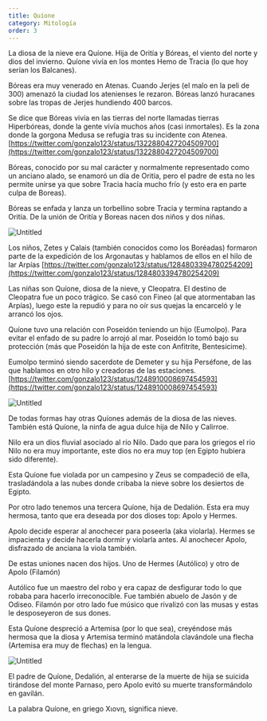 ```yaml
---
title: Quíone
category: Mitología
order: 3
---
```


La diosa de la nieve era Quíone. Hija de Oritía y Bóreas, el viento del norte y dios del invierno. Quíone vivía en los montes Hemo de Tracia (lo que hoy serían los Balcanes).

Bóreas era muy venerado en Atenas. Cuando Jerjes (el malo en la peli de 300) amenazó la ciudad los atenienses le rezaron. Bóreas lanzó huracanes sobre las tropas de Jerjes hundiendo 400 barcos.

Se dice que Bóreas vivía en las tierras del norte llamadas tierras Hiperbóreas, donde la gente vivía muchos años (casi inmortales). Es la zona donde la gorgona Medusa se refugia tras su incidente con Atenea.[https://twitter.com/gonzalo123/status/1322880427204509700](https://twitter.com/gonzalo123/status/1322880427204509700)

Bóreas, conocido por su mal carácter y normalmente representado como un anciano alado, se enamoró un día de Oritía, pero el padre de esta no les permite unirse ya que sobre Tracia hacía mucho frío (y esto era en parte culpa de Boreas).

Bóreas se enfada y lanza un torbellino sobre Tracia y termina raptando a Oritía. De la unión de Oritía y Boreas nacen dos niños y dos niñas.

![Untitled]({{site.baseurl}}/images/Qui%one%208e2408832e9c4076bb9c9631cb692bfa/Peter_Paul_Rubens_135_-_Oritia__hija_de_Erecteo__-_Wikipedia__la_enciclopedia_libre.png)

Los niños, Zetes y Calais (también conocidos como los Boréadas) formaron parte de la expedición de los Argonautas y hablamos de ellos en el hilo de lar Arpías [https://twitter.com/gonzalo123/status/1284803394780254209](https://twitter.com/gonzalo123/status/1284803394780254209)

Las niñas son Quíone, diosa de la nieve, y Cleopatra. El destino de Cleopatra fue un poco trágico. Se casó con Fineo (al que atormentaban las Arpías), luego este la repudió y para no oír sus quejas la encarceló y le arrancó los ojos.

Quíone tuvo una relación con Poseidón teniendo un hijo (Eumolpo). Para evitar el enfado de su padre lo arrojó al mar. Poseidón lo tomó bajo su protección (más que Poseidón la hija de este con Anfitrite, Bentesicime).

Eumolpo terminó siendo sacerdote de Demeter y su hija Perséfone, de las que hablamos en otro hilo y creadoras de las estaciones. [https://twitter.com/gonzalo123/status/1248910008697454593](https://twitter.com/gonzalo123/status/1248910008697454593)

![Untitled]({{site.baseurl}}/images/Qui%one%208e2408832e9c4076bb9c9631cb692bfa/Eumolpo_-_Buscar_con_Google.png)

De todas formas hay otras Quíones además de la diosa de las nieves. También está Quíone, la ninfa de agua dulce hija de Nilo y Calirroe.

Nilo era un dios fluvial asociado al río Nilo. Dado que para los griegos el rio Nilo no era muy importante, este dios no era muy top (en Egipto hubiera sido diferente).

Esta Quíone fue violada por un campesino y Zeus se compadeció de ella, trasladándola a las nubes donde cribaba la nieve sobre los desiertos de Egipto.

Por otro lado tenemos una tercera Quíone, hija de Dedalión. Esta era muy hermosa, tanto que era deseada por dos dioses top: Apolo y Hermes.

Apolo decide esperar al anochecer para poseerla (aka violarla). Hermes se impacienta y decide hacerla dormir y violarla antes. Al anochecer Apolo, disfrazado de anciana la viola también.

De estas uniones nacen dos hijos. Uno de Hermes (Autólico) y otro de Apolo (Filamón)

Autólico fue un maestro del robo y era capaz de desfigurar todo lo que robaba para hacerlo irreconocible. Fue también abuelo de Jasón y de Odiseo. Filamón por otro lado fue músico que rivalizó con las musas y estas le desposeyeron de sus dones.

Esta Quíone despreció a Artemisa (por lo que sea), creyéndose más hermosa que la diosa y Artemisa terminó matándola clavándole una flecha (Artemisa era muy de flechas) en la lengua.

![Untitled]({{site.baseurl}}/images/Qui%one%208e2408832e9c4076bb9c9631cb692bfa/Nicolas_Poussin-La_Mort_de_Chione_-_Quione__hija_de_Dedalion__-_Wikipedia__la_enciclopedia_libre.png)

El padre de Quíone, Dedalión, al enterarse de la muerte de hija se suicida tirándose del monte Parnaso, pero Apolo evitó su muerte transformándolo en gavilán.

La palabra Quíone, en griego Χιονη, significa nieve.
